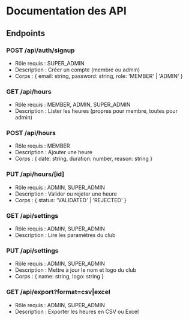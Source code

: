 # Documentation des API

## Endpoints

### POST /api/auth/signup

- Rôle requis : SUPER_ADMIN
- Description : Créer un compte (membre ou admin)
- Corps : { email: string, password: string, role: 'MEMBER' | 'ADMIN' }

### GET /api/hours

- Rôle requis : MEMBER, ADMIN, SUPER_ADMIN
- Description : Lister les heures (propres pour membre, toutes pour admin)

### POST /api/hours

- Rôle requis : MEMBER
- Description : Ajouter une heure
- Corps : { date: string, duration: number, reason: string }

### PUT /api/hours/[id]

- Rôle requis : ADMIN, SUPER_ADMIN
- Description : Valider ou rejeter une heure
- Corps : { status: 'VALIDATED' | 'REJECTED' }

### GET /api/settings

- Rôle requis : ADMIN, SUPER_ADMIN
- Description : Lire les paramètres du club

### PUT /api/settings

- Rôle requis : ADMIN, SUPER_ADMIN
- Description : Mettre à jour le nom et logo du club
- Corps : { name: string, logo: string }

### GET /api/export?format=csv|excel

- Rôle requis : ADMIN, SUPER_ADMIN
- Description : Exporter les heures en CSV ou Excel
